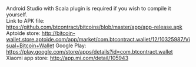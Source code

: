 Android Studio with Scala plugin is required if you wish to compile it yourself.  
Link to APK file: https://github.com/btcontract/bitcoins/blob/master/app/app-release.apk  
Aptoide store: http://bitcoin-wallet.store.aptoide.com/app/market/com.btcontract.wallet/12/10325987/Visual+Bitcoin+Wallet
Google Play: https://play.google.com/store/apps/details?id=com.btcontract.wallet  
Xiaomi app store: http://app.mi.com/detail/105943
